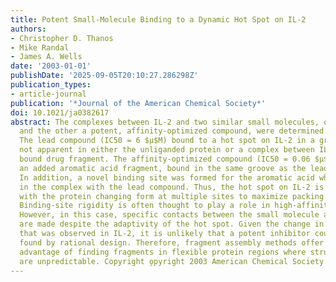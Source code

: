 ```yaml
---
title: Potent Small-Molecule Binding to a Dynamic Hot Spot on IL-2
authors:
- Christopher D. Thanos
- Mike Randal
- James A. Wells
date: '2003-01-01'
publishDate: '2025-09-05T20:10:27.286298Z'
publication_types:
- article-journal
publication: '*Journal of the American Chemical Society*'
doi: 10.1021/ja0382617
abstract: The complexes between IL-2 and two similar small molecules, one a lead compound
  and the other a potent, affinity-optimized compound, were determined by X-ray crystallography.
  The lead compound (IC50 = 6 $μ$M) bound to a hot spot on IL-2 in a groove that is
  not apparent in either the unliganded protein or a complex between IL-2 and a weakly
  bound drug fragment. The affinity-optimized compound (IC50 = 0.06 $μ$M), which has
  an added aromatic acid fragment, bound in the same groove as the lead compound.
  In addition, a novel binding site was formed for the aromatic acid which is unseen
  in the complex with the lead compound. Thus, the hot spot on IL-2 is highly dynamic,
  with the protein changing form at multiple sites to maximize packing for each compound.
  Binding-site rigidity is often thought to play a role in high-affinity interactions.
  However, in this case, specific contacts between the small molecule and the protein
  are made despite the adaptivity of the hot spot. Given the change in morphology
  that was observed in IL-2, it is unlikely that a potent inhibitor could have been
  found by rational design. Therefore, fragment assembly methods offer the stochastic
  advantage of finding fragments in flexible protein regions where structural changes
  are unpredictable. Copyright o̧pyright 2003 American Chemical Society.
---
```

